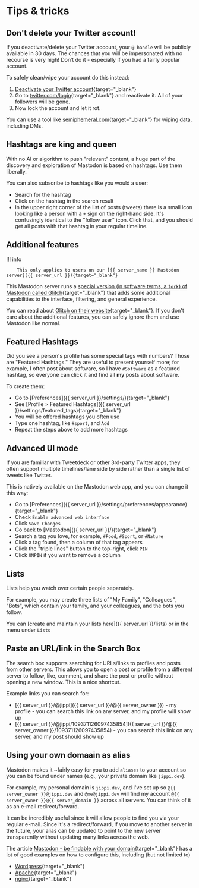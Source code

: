 # Tips & tricks

## Don't delete your Twitter account!

If you deactivate/delete your Twitter account, your `@ handle` will be publicly available in 30 days. The chances that you will be impersonated with no recourse is very high! Don’t do it - especially if you had a fairly popular account.

To safely clean/wipe your account do this instead:

1. [Deactivate your Twitter account](https://twitter.com/settings/deactivate){target="_blank"}
2. Go to [twitter.com/login](https://twitter.com/login){target="_blank"} and reactivate it. All of your followers will be gone.
3. Now lock the account and let it rot.

You can use a tool like [semiphemeral.com](https://semiphemeral.com/){target="_blank"} for wiping data, including DMs.

## Hashtags are king and queen

With no AI or algorithm to push "relevant" content, a huge part of the discovery and exploration of Mastodon is based on hashtags. Use them liberally.

You can also subscribe to hashtags like you would a user:

- Search for the hashtag
- Click on the hashtag in the search result
- In the upper right corner of the list of posts (tweets) there is a small icon looking like a person with a `+` sign on the right-hand side. It's confusingly identical to the "follow user" icon. Click that, and you should get all posts with that hashtag in your regular timeline.

## Additional features

!!! info

        This only applies to users on our [{{ server_name }} Mastodon server]({{ server_url }}){target="_blank"}

This Mastodon server runs a [special version (in software terms, a `fork`) of Mastodon called Glitch](https://glitch-soc.github.io/docs/){target="_blank"} that adds some additional capabilities to the interface, filtering, and general experience.

You can read about [Glitch on their website](https://glitch-soc.github.io/docs/){target="_blank"}. If you don't care about the additional features, you can safely ignore them and use Mastodon like normal.

## Featured Hashtags

Did you see a person's profile has some special tags with numbers? Those are "Featured Hashtags." They are useful to present yourself more; for example, I often post about software, so I have `#Software` as a featured hashtag, so everyone can click it and find all **my** posts about software.

To create them:

- Go to [Preferences]({{ server_url }}/settings/){target="_blank"}
- See [Profile > Featured Hashtags]({{ server_url }}/settings/featured_tags){target="_blank"}
- You will be offered hashtags you often use
- Type one hashtag, like `#sport`, and `Add`
- Repeat the steps above to add more hashtags

## Advanced UI mode

If you are familiar with Tweetdeck or other 3rd-party Twitter apps, they often support multiple timelines/lane side by side rather than a single list of tweets like Twitter.

This is natively available on the Mastodon web app, and you can change it this way:

- Go to [Preferences]({{ server_url }}/settings/preferences/appearance){target="_blank"}
- Check `Enable advanced web interface`
- Click `Save Changes`
- Go back to [Mastodon]({{ server_url }}/){target="_blank"}
- Search a tag you love, for example, `#Food`, `#Sport`, or `#Nature`
- Click a tag found, then a column of that tag appears
- Click the "triple lines" button to the top-right, click `PIN`
- Click `UNPIN` if you want to remove a column

## Lists

Lists help you watch over certain people separately.

For example, you may create three lists of "My Family", "Colleagues", "Bots", which contain your family, and your colleagues, and the bots you follow.

You can [create and maintain your lists here]({{ server_url }}/lists) or in the menu under `Lists`

## Paste an URL/link in the Search Box

The search box supports searching for URLs/links to profiles and posts from other servers. This allows you to open a post or profile from a different server to follow, like, comment, and share the post or profile without opening a new window. This is a nice shortcut.

Example links you can search for:

- [{{ server_url }}/@jippi]({{ server_url }}/@{{ server_owner }}) - my profile - you can search this link on any server, and my profile will show up
- [{{ server_url }}/@jippi/109371126097435854]({{ server_url }}/@{{ server_owner }}/109371126097435854) - you can search this link on any server, and my post should show up

## Using your own domaain as alias

Mastodon makes it ~fairly easy for you to add `aliases` to your account so you can be found under names (e.g., your private domain like `jippi.dev`).

For example, my personal domain is `jippi.dev`, and I've set up so `@{{ server_owner }}@jippi.dev` and `@me@jippi.dev` will find my account `@{{ server_owner }}@{{ server_domain }}` across all servers. You can think of it as an e-mail redirect/forward.

It can be incredibly useful since it will allow people to find you via your regular e-mail. Since it's a redirect/forward, if you move to another server in the future, your alias can be updated to point to the new server transparently without updating many links across the web.

The article [Mastodon - be findable with your domain](https://johnmu.com/2022-mastodon-for-your-domain/){target="_blank"} has a lot of good examples on how to configure this, including (but not limited to)

* [Wordpress](https://johnmu.com/2022-mastodon-for-your-domain/#wordpress){target="_blank"}
* [Apache](https://johnmu.com/2022-mastodon-for-your-domain/#apache--co){target="_blank"}
* [nginx](https://gist.github.com/dwsmart/b9733545030cde7451f8688538b945ab){target="_blank"}
